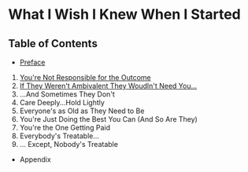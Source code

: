 # What I Wish I Knew When I Started

## Table of Contents

- [Preface](./Preface.md)
1. [You're Not Responsible for the Outcome](./Not_Responsible.md)
2. [If They Weren't Ambivalent They Woudln't Need You...](./Ambivalent.md)
3. ...And Sometimes They Don't
4. Care Deeply...Hold Lightly
5. Everyone's as Old as They Need to Be
6. You're Just Doing the Best You Can (And So Are They)
7. You're the One Getting Paid
8. Everybody's Treatable...
9. ... Except, Nobody's Treatable
- Appendix

